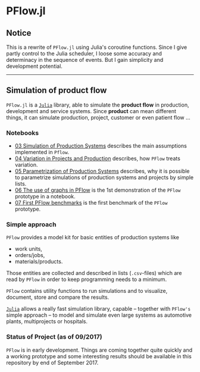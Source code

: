 # PFlow.jl

## Notice

This is a rewrite of `PFlow.jl` using Julia's coroutine functions. Since I
give partly control to the Julia scheduler, I loose some accuracy and determinacy
in the sequence of events. But I gain simplicity and development potential.

----------------------

## Simulation of product flow

`PFlow.jl` is a [`Julia`](https://julialang.org) library, able to
simulate the **product flow** in production, development and service systems.
Since **product** can mean different things, it can simulate production, project,
customer or even patient flow …

### Notebooks

- [03 Simulation of Production Systems](https://github.com/pbayer/PFlow.jl/blob/master/docs/notebooks/03%20Simulation%20of%20Production%20Systems.ipynb) describes the main assumptions implemented in `Pflow`.
- [04 Variation in Projects and Production](https://github.com/pbayer/PFlow.jl/blob/master/docs/notebooks/04%20Variation%20in%20Projects%20and%20Production.ipynb) describes, how `PFlow` treats variation.
- [05 Parametrization of Production Systems](https://github.com/pbayer/PFlow.jl/blob/master/docs/notebooks/05%20Parametrization%20of%20Production%20Systems.ipynb) describes, why it is possible to parametrize simulations of
production systems and projects by simple lists.
- [06 The use of graphs in PFlow](https://github.com/pbayer/PFlow.jl/blob/master/docs/notebooks/06%20The%20use%20of%20graphs%20in%20PFlow.ipynb) is the 1st demonstration of the `PFlow` prototype in a notebook.
- [07 First PFlow benchmarks](https://github.com/pbayer/PFlow.jl/blob/master/docs/notebooks/07%20First%20PFlow%20benchmarks.ipynb) is the first benchmark of the `PFlow` prototype.

### Simple approach

`PFlow` provides a model kit for basic entities of production systems like

- work units,
- orders/jobs,
- materials/products.

Those entities are collected and described in lists (`.csv`-files) which
are read by `PFlow` in order to keep programming needs to a minimum.

`PFlow` contains utility functions to run simulations and to visualize,
document, store and compare the results.

[`Julia`](https://julialang.org) allows a really fast simulation library, capable –
together with `PFlow's` simple approach – to model and simulate even large systems
as automotive plants, multiprojects or hospitals.

### Status of Project (as of 09/2017)

`PFlow` is in early development. Things are coming together quite quickly and a
working prototype and some interesting results should be available in this
repository by end of September 2017.

